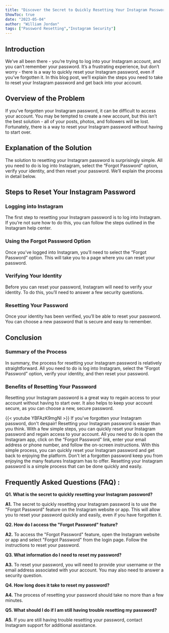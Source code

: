 ```yaml
---
title: "Discover the Secret to Quickly Resetting Your Instagram Password - Even if You Forgot It!"
ShowToc: true 
date: "2023-05-04"
author: "William Jordan" 
tags: ["Password Resetting","Instagram Security"]
---
```

## Introduction 
We’ve all been there - you’re trying to log into your Instagram account, and you can’t remember your password. It’s a frustrating experience, but don’t worry - there is a way to quickly reset your Instagram password, even if you’ve forgotten it. In this blog post, we’ll explain the steps you need to take to reset your Instagram password and get back into your account. 

## Overview of the Problem 
If you’ve forgotten your Instagram password, it can be difficult to access your account. You may be tempted to create a new account, but this isn’t the best solution - all of your posts, photos, and followers will be lost. Fortunately, there is a way to reset your Instagram password without having to start over. 

## Explanation of the Solution 
The solution to resetting your Instagram password is surprisingly simple. All you need to do is log into Instagram, select the “Forgot Password” option, verify your identity, and then reset your password. We’ll explain the process in detail below. 

## Steps to Reset Your Instagram Password 

### Logging into Instagram 
The first step to resetting your Instagram password is to log into Instagram. If you’re not sure how to do this, you can follow the steps outlined in the Instagram help center. 

### Using the Forgot Password Option 
Once you’ve logged into Instagram, you’ll need to select the “Forgot Password” option. This will take you to a page where you can reset your password. 

### Verifying Your Identity 
Before you can reset your password, Instagram will need to verify your identity. To do this, you’ll need to answer a few security questions. 

### Resetting Your Password 
Once your identity has been verified, you’ll be able to reset your password. You can choose a new password that is secure and easy to remember. 

## Conclusion 

### Summary of the Process 
In summary, the process for resetting your Instagram password is relatively straightforward. All you need to do is log into Instagram, select the “Forgot Password” option, verify your identity, and then reset your password. 

### Benefits of Resetting Your Password 
Resetting your Instagram password is a great way to regain access to your account without having to start over. It also helps to keep your account secure, as you can choose a new, secure password.

{{< youtube YBFAzK9mgNI >}} 
If you've forgotten your Instagram password, don't despair! Resetting your Instagram password is easier than you think. With a few simple steps, you can quickly reset your Instagram password and regain access to your account. All you need to do is open the Instagram app, click on the “Forgot Password” link, enter your email address or phone number, and follow the on-screen instructions. With this simple process, you can quickly reset your Instagram password and get back to enjoying the platform. Don't let a forgotten password keep you from enjoying the many features Instagram has to offer. Resetting your Instagram password is a simple process that can be done quickly and easily.

## Frequently Asked Questions (FAQ) :
**Q1. What is the secret to quickly resetting your Instagram password?**

**A1.** The secret to quickly resetting your Instagram password is to use the "Forgot Password" feature on the Instagram website or app. This will allow you to reset your password quickly and easily, even if you have forgotten it. 

**Q2. How do I access the "Forgot Password" feature?**

**A2.** To access the "Forgot Password" feature, open the Instagram website or app and select "Forgot Password" from the login page. Follow the instructions to reset your password. 

**Q3. What information do I need to reset my password?**

**A3.** To reset your password, you will need to provide your username or the email address associated with your account. You may also need to answer a security question. 

**Q4. How long does it take to reset my password?**

**A4.** The process of resetting your password should take no more than a few minutes. 

**Q5. What should I do if I am still having trouble resetting my password?**

**A5.** If you are still having trouble resetting your password, contact Instagram support for additional assistance.



